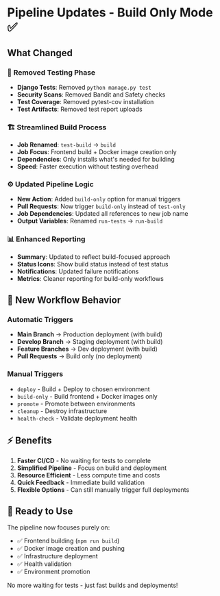 # Pipeline Updates - Build Only Mode ✅

## What Changed

### 🔄 **Removed Testing Phase**
- **Django Tests**: Removed `python manage.py test`
- **Security Scans**: Removed Bandit and Safety checks
- **Test Coverage**: Removed pytest-cov installation
- **Test Artifacts**: Removed test report uploads

### 🏗️ **Streamlined Build Process**
- **Job Renamed**: `test-build` → `build`
- **Job Focus**: Frontend build + Docker image creation only
- **Dependencies**: Only installs what's needed for building
- **Speed**: Faster execution without testing overhead

### ⚙️ **Updated Pipeline Logic**
- **New Action**: Added `build-only` option for manual triggers
- **Pull Requests**: Now trigger `build-only` instead of `test-only`
- **Job Dependencies**: Updated all references to new job name
- **Output Variables**: Renamed `run-tests` → `run-build`

### 📊 **Enhanced Reporting**
- **Summary**: Updated to reflect build-focused approach
- **Status Icons**: Show build status instead of test status
- **Notifications**: Updated failure notifications
- **Metrics**: Cleaner reporting for build-only workflows

## 🎯 **New Workflow Behavior**

### **Automatic Triggers**
- **Main Branch** → Production deployment (with build)
- **Develop Branch** → Staging deployment (with build)  
- **Feature Branches** → Dev deployment (with build)
- **Pull Requests** → Build only (no deployment)

### **Manual Triggers**
- `deploy` - Build + Deploy to chosen environment
- `build-only` - Build frontend + Docker images only
- `promote` - Promote between environments
- `cleanup` - Destroy infrastructure
- `health-check` - Validate deployment health

## ⚡ **Benefits**

1. **Faster CI/CD** - No waiting for tests to complete
2. **Simplified Pipeline** - Focus on build and deployment
3. **Resource Efficient** - Less compute time and costs
4. **Quick Feedback** - Immediate build validation
5. **Flexible Options** - Can still manually trigger full deployments

## 🚀 **Ready to Use**

The pipeline now focuses purely on:
- ✅ Frontend building (`npm run build`)
- ✅ Docker image creation and pushing
- ✅ Infrastructure deployment
- ✅ Health validation
- ✅ Environment promotion

No more waiting for tests - just fast builds and deployments!
